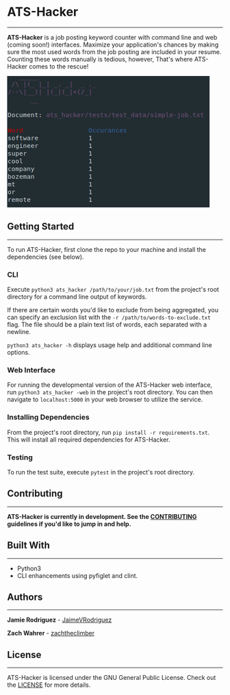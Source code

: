 # ATS-Hacker
---
**ATS-Hacker** is a job posting keyword counter with command line and web (coming soon!) interfaces. Maximize your application's chances by making sure the most used words from the job posting are included in your resume. Counting these words manually is tedious, however, That's where ATS-Hacker comes to the rescue!

![ATS-Hacker screenshot](ats_hacker_screenshot.png)

## Getting Started
---
To run ATS-Hacker, first clone the repo to your machine and install the dependencies (see below).

### CLI
Execute `python3 ats_hacker /path/to/your/job.txt` from the project's root directory for a command line output of keywords.

If there are certain words you'd like to exclude from being aggregated, you can specify an exclusion list with the `-r /path/to/words-to-exclude.txt` flag. The file should be a plain text list of words, each separated with a newline.

`python3 ats_hacker -h` displays usage help and additional command line options.

### Web Interface
For running the developmental version of the ATS-Hacker web interface, run `python3 ats_hacker -web` in the project's root directory. You can then navigate to `localhost:5000` in your web browser to utilize the service.

### Installing Dependencies
From the project's root directory, run `pip install -r requirements.txt`. This will install all required dependencies for ATS-Hacker.

### Testing
To run the test suite, execute `pytest` in the project's root directory.

## Contributing
---
**ATS-Hacker is currently in development. See the [CONTRIBUTING](CONTRIBUTING.md) guidelines if you'd like to jump in and help.**

## Built With
---
* Python3
* CLI enhancements using pyfiglet and clint.

## Authors
---
**Jamie Rodriguez** - [JaimeVRodriguez](https://github.com/JaimeVRodriguez)

**Zach Wahrer** - [zachtheclimber](https://github.com/zachtheclimber)

## License
---
ATS-Hacker is licensed under the GNU General Public License. Check out the [LICENSE](LICENSE) for more details.
